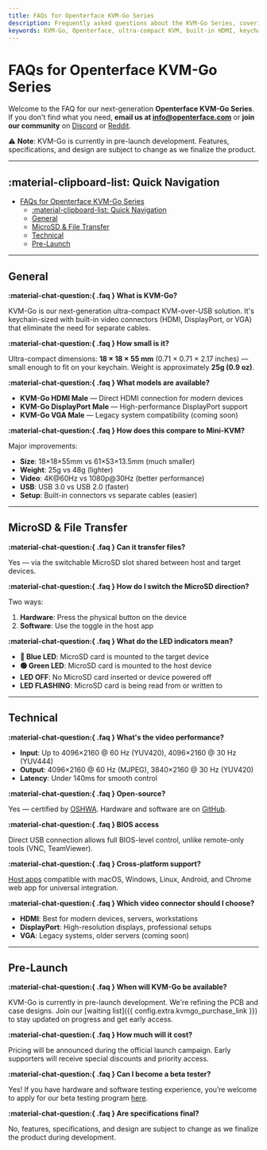 ```yaml
---
title: FAQs for Openterface KVM-Go Series
description: Frequently asked questions about the KVM-Go Series, covering features, compatibility, and pre-launch information.
keywords: KVM-Go, Openterface, ultra-compact KVM, built-in HDMI, keychain KVM, open-source, pre-launch, video capture, USB, compatibility, MicroSD
---
```


# FAQs for Openterface KVM-Go Series

Welcome to the FAQ for our next-generation **Openterface KVM-Go Series**.  
If you don't find what you need, **email us at [info@openterface.com](mailto:info@openterface.com)** or **join our community** on [Discord](/discord) or [Reddit](/reddit).

⚠️ **Note**: KVM-Go is currently in pre-launch development. Features, specifications, and design are subject to change as we finalize the product.

---

## :material-clipboard-list: Quick Navigation

- [FAQs for Openterface KVM-Go Series](#faqs-for-openterface-kvm-go-series)
  - [:material-clipboard-list: Quick Navigation](#material-clipboard-list-quick-navigation)
  - [General](#general)
  - [MicroSD \& File Transfer](#microsd--file-transfer)
  - [Technical](#technical)
  - [Pre-Launch](#pre-launch)

---

## General

**:material-chat-question:{ .faq } What is KVM-Go?**

KVM-Go is our next-generation ultra-compact KVM-over-USB solution. It's keychain-sized with built-in video connectors (HDMI, DisplayPort, or VGA) that eliminate the need for separate cables.

**:material-chat-question:{ .faq } How small is it?**

Ultra-compact dimensions: **18 × 18 × 55 mm** (0.71 × 0.71 × 2.17 inches) — small enough to fit on your keychain. Weight is approximately **25g (0.9 oz)**.

**:material-chat-question:{ .faq } What models are available?**

- **KVM-Go HDMI Male** — Direct HDMI connection for modern devices
- **KVM-Go DisplayPort Male** — High-performance DisplayPort support  
- **KVM-Go VGA Male** — Legacy system compatibility (coming soon)

**:material-chat-question:{ .faq } How does this compare to Mini-KVM?**

Major improvements:

- **Size**: 18×18×55mm vs 61×53×13.5mm (much smaller)
- **Weight**: 25g vs 48g (lighter)
- **Video**: 4K@60Hz vs 1080p@30Hz (better performance)
- **USB**: USB 3.0 vs USB 2.0 (faster)
- **Setup**: Built-in connectors vs separate cables (easier)

---

## MicroSD & File Transfer

**:material-chat-question:{ .faq } Can it transfer files?**

Yes — via the switchable MicroSD slot shared between host and target devices.

**:material-chat-question:{ .faq } How do I switch the MicroSD direction?**

Two ways:
1. **Hardware**: Press the physical button on the device
2. **Software**: Use the toggle in the host app

**:material-chat-question:{ .faq } What do the LED indicators mean?**

- **🔵 Blue LED**: MicroSD card is mounted to the target device
- **🟢 Green LED**: MicroSD card is mounted to the host device
- **LED OFF**: No MicroSD card inserted or device powered off
- **LED FLASHING**: MicroSD card is being read from or written to

---

## Technical

**:material-chat-question:{ .faq } What's the video performance?**

- **Input**: Up to 4096×2160 @ 60 Hz (YUV420), 4096×2160 @ 30 Hz (YUV444)
- **Output**: 4096×2160 @ 60 Hz (MJPEG), 3840×2160 @ 30 Hz (YUV420)
- **Latency**: Under 140ms for smooth control

**:material-chat-question:{ .faq } Open-source?**

Yes — certified by [OSHWA](https://certification.oshwa.org/cn000015.html). Hardware and software are on [GitHub](/contributing/).

**:material-chat-question:{ .faq } BIOS access**

Direct USB connection allows full BIOS-level control, unlike remote-only tools (VNC, TeamViewer).

**:material-chat-question:{ .faq } Cross-platform support?**

[Host apps](/app) compatible with macOS, Windows, Linux, Android, and Chrome web app for universal integration.

**:material-chat-question:{ .faq } Which video connector should I choose?**

- **HDMI**: Best for modern devices, servers, workstations
- **DisplayPort**: High-resolution displays, professional setups
- **VGA**: Legacy systems, older servers (coming soon)

---

## Pre-Launch

**:material-chat-question:{ .faq } When will KVM-Go be available?**

KVM-Go is currently in pre-launch development. We're refining the PCB and case designs. Join our [waiting list]({{ config.extra.kvmgo_purchase_link }}) to stay updated on progress and get early access.

**:material-chat-question:{ .faq } How much will it cost?**

Pricing will be announced during the official launch campaign. Early supporters will receive special discounts and priority access.

**:material-chat-question:{ .faq } Can I become a beta tester?**

Yes! If you have hardware and software testing experience, you’re welcome to apply for our beta testing program [here](https://forms.gle/yaS1F5E5MSo8DWNZ6).

**:material-chat-question:{ .faq } Are specifications final?**

No, features, specifications, and design are subject to change as we finalize the product during development.
